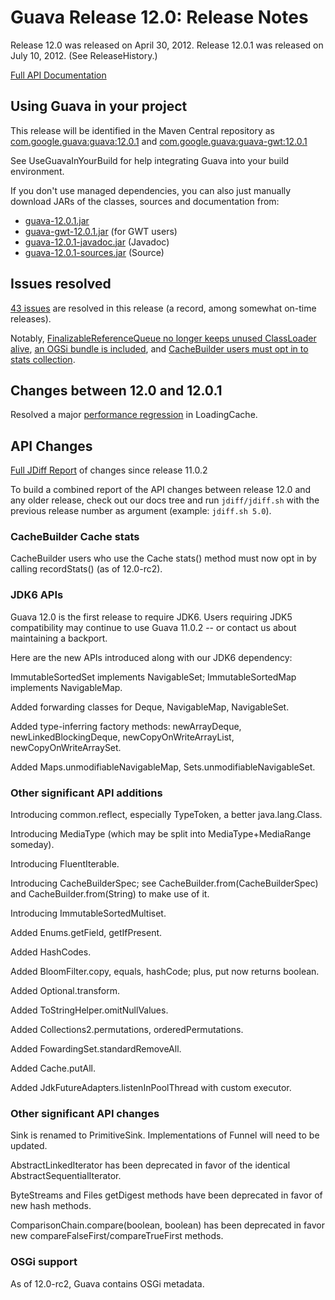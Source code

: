 # Guava Release 12.0: Release Notes #

Release 12.0 was released on April 30, 2012. Release 12.0.1 was released on July 10, 2012. (See ReleaseHistory.)

[Full API Documentation](http://docs.guava-libraries.googlecode.com/git-history/v12.0/javadoc/index.html)

## Using Guava in your project ##

This release will be identified in the Maven Central repository as [com.google.guava:guava:12.0.1](http://search.maven.org/#artifactdetails%7Ccom.google.guava%7Cguava%7C12.0.1%7Cjar) and [com.google.guava:guava-gwt:12.0.1](http://search.maven.org/#artifactdetails%7Ccom.google.guava%7Cguava-gwt%7C12.0.1%7Cjar)

See UseGuavaInYourBuild for help integrating Guava into your build environment.

If you don't use managed dependencies, you can also just manually download JARs of the classes, sources and documentation from:

  * [guava-12.0.1.jar](http://search.maven.org/remotecontent?filepath=com/google/guava/guava/12.0.1/guava-12.0.1.jar)
  * [guava-gwt-12.0.1.jar](http://search.maven.org/remotecontent?filepath=com/google/guava/guava-gwt/12.0.1/guava-gwt-12.0.1.jar) (for GWT users)
  * [guava-12.0.1-javadoc.jar](http://search.maven.org/remotecontent?filepath=com/google/guava/guava/12.0.1/guava-12.0.1-javadoc.jar) (Javadoc)
  * [guava-12.0.1-sources.jar](http://search.maven.org/remotecontent?filepath=com/google/guava/guava/12.0.1/guava-12.0.1-sources.jar) (Source)

## Issues resolved ##

[43 issues](http://code.google.com/p/guava-libraries/issues/list?can=1&q=milestone%3DRelease12+status%3DFixed&sort=id+-owner&colspec=ID+Type+Status+Milestone+Summary&nobtn=Update) are resolved in this release (a record, among somewhat on-time releases).

Notably, [FinalizableReferenceQueue no longer keeps unused ClassLoader alive](http://code.google.com/p/guava-libraries/issues/detail?id=92), [an OGSi bundle is included](http://code.google.com/p/guava-libraries/issues/detail?id=688), and [CacheBuilder users must opt in to stats collection](http://code.google.com/p/guava-libraries/issues/detail?id=863).

## Changes between 12.0 and 12.0.1 ##
Resolved a major [performance regression](http://code.google.com/p/guava-libraries/issues/detail?id=1055) in LoadingCache.

## API Changes ##

[Full JDiff Report](http://docs.guava-libraries.googlecode.com/git-history/v12.0/jdiff/changes.html) of changes since release 11.0.2

To build a combined report of the API changes between release 12.0 and any older release, check out our docs tree and run `jdiff/jdiff.sh` with the previous release number as argument (example: `jdiff.sh 5.0`).

### CacheBuilder Cache stats ###

CacheBuilder users who use the Cache stats() method must now opt in by calling recordStats() (as of 12.0-rc2).

### JDK6 APIs ###

Guava 12.0 is the first release to require JDK6. Users requiring JDK5 compatibility may continue to use Guava 11.0.2 -- or contact us about maintaining a backport.

Here are the new APIs introduced along with our JDK6 dependency:

ImmutableSortedSet implements NavigableSet; ImmutableSortedMap implements NavigableMap.

Added forwarding classes for Deque, NavigableMap, NavigableSet.

Added type-inferring factory methods: newArrayDeque, newLinkedBlockingDeque, newCopyOnWriteArrayList, newCopyOnWriteArraySet.

Added Maps.unmodifiableNavigableMap, Sets.unmodifiableNavigableSet.

### Other significant API additions ###

Introducing common.reflect, especially TypeToken, a better java.lang.Class.

Introducing MediaType (which may be split into MediaType+MediaRange someday).

Introducing FluentIterable.

Introducing CacheBuilderSpec; see CacheBuilder.from(CacheBuilderSpec) and CacheBuilder.from(String) to make use of it.

Introducing ImmutableSortedMultiset.

Added Enums.getField, getIfPresent.

Added HashCodes.

Added BloomFilter.copy, equals, hashCode; plus, put now returns boolean.

Added Optional.transform.

Added ToStringHelper.omitNullValues.

Added Collections2.permutations, orderedPermutations.

Added FowardingSet.standardRemoveAll.

Added Cache.putAll.

Added JdkFutureAdapters.listenInPoolThread with custom executor.

### Other significant API changes ###

Sink is renamed to PrimitiveSink. Implementations of Funnel will need to be updated.

AbstractLinkedIterator has been deprecated in favor of the identical AbstractSequentialIterator.

ByteStreams and Files getDigest methods have been deprecated in favor of new hash methods.

ComparisonChain.compare(boolean, boolean) has been deprecated in favor new compareFalseFirst/compareTrueFirst methods.

### OSGi support ###

As of 12.0-rc2, Guava contains OSGi metadata.


